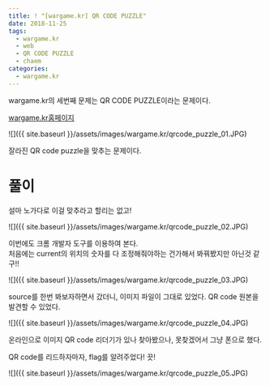 ```yaml
---
title: ! "[wargame.kr] QR CODE PUZZLE"
date: 2018-11-25
tags:
  - wargame.kr
  - web
  - QR CODE PUZZLE
  - chaem
categories:
  - wargame.kr
---
```


wargame.kr의 세번째 문제는 QR CODE PUZZLE이라는 문제이다.  

[wargame.kr홈페이지](http://wargame.kr/challenge)  

![]({{ site.baseurl }}/assets/images/wargame.kr/qrcode_puzzle_01.JPG)  

잘라진 QR code puzzle을 맞추는 문제이다.  

# 풀이

설마 노가다로 이걸 맞추라고 할리는 없고!  

![]({{ site.baseurl }}/assets/images/wargame.kr/qrcode_puzzle_02.JPG)  

이번에도 크롬 개발자 도구를 이용하여 본다.  
처음에는 current의 위치의 숫자를 다 조정해줘야하는 건가해서 봐꿔봤지만 아닌것 같구!!  

![]({{ site.baseurl }}/assets/images/wargame.kr/qrcode_puzzle_03.JPG)  

source를 한번 봐보자하면서 갔더니, 이미지 파일이 그대로 있었다. QR code 원본을 발견할 수 있었다.  

![]({{ site.baseurl }}/assets/images/wargame.kr/qrcode_puzzle_04.JPG)  

온라인으로 이미지 QR code 리더기가 있나 찾아봤으나, 못찾겠어서 그냥 폰으로 했다.  

QR code를 리드하자마자, flag를 알려주었다! 끗!  

![]({{ site.baseurl }}/assets/images/wargame.kr/qrcode_puzzle_05.JPG)  
